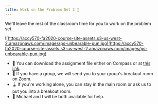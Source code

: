 ```yaml
---
title: Work on the Problem Set 2 🏹
---
```


We'll leave the rest of the classroom time for you to work on the problem set.

![https://accy570-fa2020-course-site-assets.s3-us-west-2.amazonaws.com/images/ps-unbearable-pun.jpg](https://accy570-fa2020-course-site-assets.s3-us-west-2.amazonaws.com/images/ps-unbearable-pun.jpg)

- 🏓 You can download the assignment file either on Compass or at [this link](https://www.notion.so/Problem-Set-2-c597ec3e5dc94895bf165eee7bea01b3).
- 🏀 If you have a group, we will send you to your group's breakout room on Zoom.
- 🪀 If you're working alone, you can stay in the main room or ask us to put you into a breakout room.
- 🎩 Michael and I will be both available for help.

